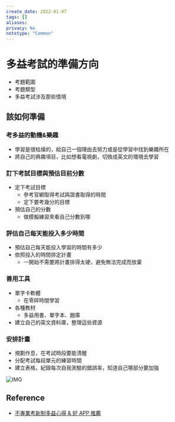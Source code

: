 ```yaml
---
create_date: 2022-01-07
tags: []	
aliases:
privacy: No
notetype: "Common"
---
```


# 多益考試的準備方向

- 考題範圍
- 考題類型
- 多益考試涉及那些情境

## 該如何準備

### 考多益的動機&樂趣

- 學習是很枯燥的，給自己一個理由去努力或是從學習中找到樂趣所在
- 將自己的興趣項目，比如想看電視劇，切換成英文的環境去學習

### 訂下考試目標與預估目前分數

- 定下考試目標
	- 參考官網取得考試與證書取得的時間
	- 定下要考幾分的目標
- 預估自己的分數
	- 做模擬練習來看自己分數到哪

### 評估自己每天能投入多少時間

- 預估自己每天能投入學習的時間有多少
- 依照投入的時間排定計畫
	- 一開始不需要將計畫排得太硬，避免無法完成而放棄

### 善用工具

- 單字卡軟體
	- 在零碎時間學習
- 各種教材
	- 多益用書、單字本、題庫
- 建立自己的英文資料庫，整理這些資源

### 安排計畫

- 規劃作息，在考試時段要能清醒
- 分配考試每段單元的練習時間
- 建立表格，紀錄每次自我測驗的錯誤率，知道自己哪部分要加強

![IMG](https://miro.medium.com/max/875/1*52R2sJw0iOsA95Jl6XmvTg.png)

## Reference

- [不專業考新制多益心得 & 好 APP 推薦](https://medium.com/@Catherinewu/%E4%B8%8D%E5%B0%88%E6%A5%AD%E7%9A%84%E8%80%83%E5%A4%9A%E7%9B%8A-toeic-%E5%BF%83%E5%BE%97%E5%8F%8A%E5%A5%BD%E5%B9%AB%E6%89%8B-app-%E6%8E%A8%E8%96%A6-9daa86b2188f)